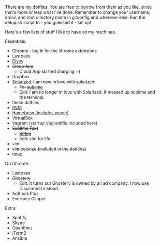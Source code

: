There are my dotfiles. You are free to borrow from them as you like, since that's more or less what I've done. Remember to change your username, email, and root directory name in gitconfig and wherever else. Run the setup.sh script to - you guessed it - set up!

Here's a few lists of stuff I like to have on my machines.

Essentials:
  - Chrome - log in for the chrome extensions
  - Lastpass
  - [Divvy][divvy-link]
  - ~~Cloup App~~
    - Cloud App started charging :-(
  - Dropbox
  - ~~[Solarized][solarized-link]. I am now in love with solarized.~~
    - ~~For [sublime][sublime-solarized-link]~~
    - Edit: I am no longer in love with Solarized. It messed up sublime and the terminal.
  - these dotfiles
  - [RVM][rvm-link]
  - [Homebrew (includes xcode)][homebrew-link]
  - VirtualBox
  - Vagrant (startup Vagrantfile included here)
  - ~~Sublime Text~~
    - ~~[Setup][sublime-link]~~
    - Edit: vim for life!
  - vim
  - ~~vim colorize (included in the dotfiles)~~
  - tmux

On Chrome:
  - Lastpass
  - ~~Ghostery~~
    - Edit: It turns out Ghostery is owned by an ad company. I now use Disconnect instead.
  - AdBlock Plus
  - Evernote Clipper

Extra:
  - Spotify
  - Skype
  - OpenEmu
  - iTerm2
  - Ansible

[solarized-link]: https://github.com/altercation/solarized
[sublime-link]: https://gist.github.com/olivierlacan/1195304
[sublime-solarized-link]: https://github.com/paulcpederson/solarized-sublime
[divvy-link]: http://mizage.com/divvy/
[rvm-link]: https://rvm.io/
[homebrew-link]: http://brew.sh/
